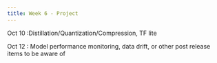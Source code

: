 ```yaml
---
title: Week 6 - Project  
---
```


Oct 10
:Distillation/Quantization/Compression, TF lite

Oct 12 
: Model performance monitoring, data drift, or other post release items to be aware of

  